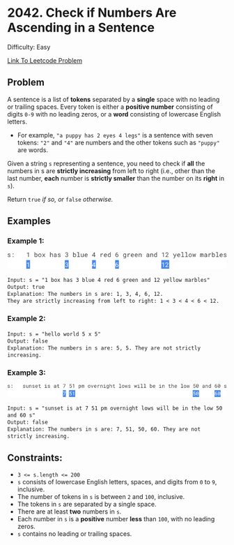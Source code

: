 # 2042. Check if Numbers Are Ascending in a Sentence
Difficulty: Easy

[Link To Leetcode Problem](https://leetcode.com/problems/check-if-numbers-are-ascending-in-a-sentence/)

## Problem
A sentence is a list of **tokens** separated by a **single** space with no leading or trailing spaces. Every token is either a **positive number** consisting of digits `0-9` with no leading zeros, or a **word** consisting of lowercase English letters.

- For example, `"a puppy has 2 eyes 4 legs"` is a sentence with seven tokens: `"2"` and `"4"` are numbers and the other tokens such as `"puppy"` are words.

Given a string `s` representing a sentence, you need to check if **all** the numbers in s are **strictly increasing** from left to right (i.e., other than the last number, **each** number is **strictly smaller** than the number on its **right** in `s`).

Return `true` *if so, or* `false` *otherwise.*

## Examples
### Example 1:
![example1](./example1.png)
```
Input: s = "1 box has 3 blue 4 red 6 green and 12 yellow marbles"
Output: true
Explanation: The numbers in s are: 1, 3, 4, 6, 12.
They are strictly increasing from left to right: 1 < 3 < 4 < 6 < 12.
```
### Example 2:
```
Input: s = "hello world 5 x 5"
Output: false
Explanation: The numbers in s are: 5, 5. They are not strictly increasing.
```
### Example 3:
![example3](./example3.png)
```
Input: s = "sunset is at 7 51 pm overnight lows will be in the low 50 and 60 s"
Output: false
Explanation: The numbers in s are: 7, 51, 50, 60. They are not strictly increasing.
```

## Constraints:
- `3 <= s.length <= 200`
- `s` consists of lowercase English letters, spaces, and digits from `0` to `9`, inclusive.
- The number of tokens in `s` is between `2` and `100`, inclusive.
- The tokens in `s` are separated by a single space.
- There are at least **two** numbers in `s`.
- Each number in `s` is a **positive** number **less** than `100`, with no leading zeros.
- `s` contains no leading or trailing spaces.